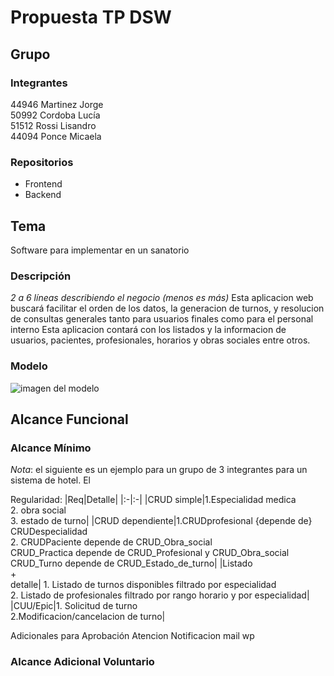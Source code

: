 # Propuesta TP DSW

## Grupo
### Integrantes
44946 Martinez Jorge<br>
50992 Cordoba Lucía<br>
51512 Rossi Lisandro<br>
44094 Ponce Micaela<br>


### Repositorios
* Frontend
* Backend


## Tema
Software para implementar en un sanatorio
### Descripción
*2 a 6 líneas describiendo el negocio (menos es más)*
Esta aplicacion web buscará facilitar el orden de los datos, la generacion de turnos, y resolucion de consultas generales tanto para usuarios finales como para el personal interno
Esta aplicacion contará con los listados y la informacion de usuarios, pacientes, profesionales, horarios y obras sociales entre otros.


### Modelo
![imagen del modelo]()

## Alcance Funcional 

### Alcance Mínimo

*Nota*: el siguiente es un ejemplo para un grupo de 3 integrantes para un sistema de hotel. El 

Regularidad:
|Req|Detalle|
|:-|:-|
|CRUD simple|1.Especialidad medica<br>2. obra social<br>3. estado de turno|
|CRUD dependiente|1.CRUDprofesional {depende de} CRUDespecialidad <br>2. CRUDPaciente depende de CRUD_Obra_social<br>CRUD_Practica depende de CRUD_Profesional y CRUD_Obra_social<br>CRUD_Turno depende de CRUD_Estado_de_turno|
|Listado<br>+<br>detalle| 1. Listado de turnos disponibles filtrado por especialidad<br> 2. Listado de profesionales filtrado por rango horario y por especialidad|
|CUU/Epic|1. Solicitud de turno<br>2.Modificacion/cancelacion de turno|



Adicionales para Aprobación
Atencion
Notificacion mail wp

### Alcance Adicional Voluntario

